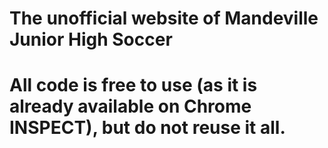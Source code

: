 # The unofficial website of Mandeville Junior High Soccer

# All code is free to use (as it is already available on Chrome INSPECT), but do not reuse it all.

